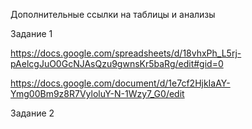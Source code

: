 Дополнительные ссылки на таблицы и анализы

Задание 1

https://docs.google.com/spreadsheets/d/18vhxPh_L5rj-pAelcgJuO0GcNJAsQzu9gwnsKr5baRg/edit#gid=0

https://docs.google.com/document/d/1e7cf2HjkIaAY-Ymg00Bm9z8R7VyloluY-N-1Wzy7_G0/edit

Задание 2


